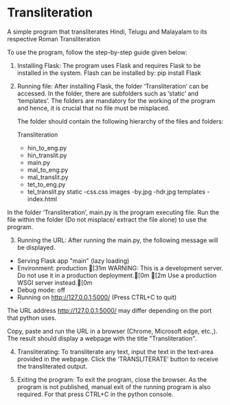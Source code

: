 # Transliteration
A simple program that transliterates Hindi, Telugu and Malayalam to its respective Roman Transliteration

To use the program, follow the step-by-step guide given below:

1. Installing Flask: The program uses Flask and requires Flask to be installed in the system.
   Flash can be installed by:
        pip install Flask
        
2. Running file: After installing Flask, the folder ‘Transliteration’ can be accessed. In the folder, there are subfolders such as ‘static’ and ‘templates’. The folders are mandatory for the working of the program and hence, it is crucial that no file must be misplaced.
    
    The folder should contain the following hierarchy of the files and folders:
    
    Transliteration
      - hin_to_eng.py
      - hin_translit.py
      - main.py
      - mal_to_eng.py
      - mal_translit.py
      - tet_to_eng.py
      - tel_translit.py
      static
        -css.css
        images
          -by.jpg
          -hdr.jpg
      templates
        -index.html
       
In the folder ‘Transliteration’, main.py is the program executing file. Run the file within the folder (Do not misplace/ extract the file alone) to use the program.

3. Running the URL: After running the main.py, the following message will be displayed.

 * Serving Flask app "main" (lazy loading)
 * Environment: production
[31m   WARNING: This is a development server. Do not use it in a production deployment.[0m
[2m   Use a production WSGI server instead.[0m
 * Debug mode: off
 * Running on http://127.0.0.1:5000/ (Press CTRL+C to quit)

The URL address http://127.0.0.1:5000/ may differ depending on the port that python uses.
  
Copy, paste and run the URL in a browser (Chrome, Microsoft edge, etc.,). The result should display a webpage with the title "Transliteration".

4. Transliterating: To transliterate any text, input the text in the text-area provided in the webpage. Click the ‘TRANSLITERATE’ button to receive the transliterated output.

5. Exiting the program: To exit the program, close the browser. As the program is not published, manual exit of the running program is also required. For that press CTRL+C in the python console.

